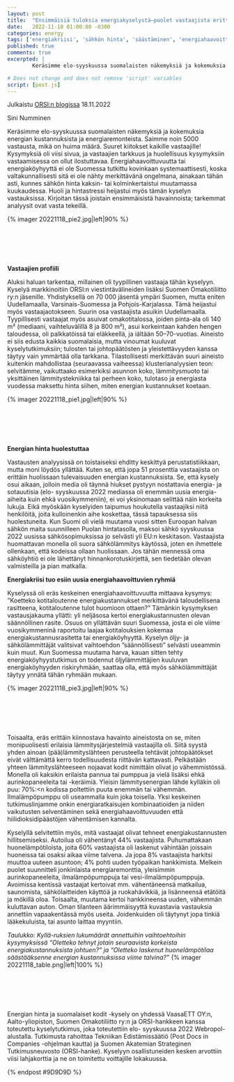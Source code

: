 ```yaml
---
layout: post
title:  "Ensimmäisiä tuloksia energiakyselystä—puolet vastaajista erittäin huolissaan tulevaisuuden energian hinnoista "
date:   2022-11-18 01:00:00 -0300
categories: energy
tags: ['energiakriisi', 'sähkön hinta', 'säästäminen', 'energiahaavoittuvuus', 'energiaköyhyys']
published: true
comments: true
excerpted: |
        Keräsimme elo-syyskuussa suomalaisten näkemyksiä ja kokemuksia energian kustannuksista ja energiaremonteista. Saimme noin 5000 vastausta, mikä on huima määrä. Suuret kiitokset kaikille vastaajille! Kysymyksiä oli viisi sivua, ja vastaajien tarkkuus ja huolellisuus kysymyksiin vastaamisessa on ollut ilostuttavaa. Energiahaavoittuvuutta tai energiaköyhyyttä ei ole Suomessa tutkittu kovinkaan systemaattisesti, koska valtakunnallisesti sitä ei ole nähty merkittävänä ongelmana, ainakaan tähän asti, kunnes sähkön hinta kaksin- tai kolminkertaistui muutamassa kuukaudessa. Huoli ja hintastressi heijastui myös tämän kyselyn vastauksissa. Kirjoitan tässä joistain ensimmäisistä havainnoista; tarkemmat analyysit ovat vasta tekeillä.

# Does not change and does not remove 'script' variables
script: [post.js]
---
```

Julkaistu [ORSI:n blogissa](https://www.ecowelfare.fi/2022/11/18/energiakysely-ensimmaiset-tulokset/) 18.11.2022

Sini Numminen

Keräsimme elo-syyskuussa suomalaisten näkemyksiä ja kokemuksia energian kustannuksista ja energiaremonteista. Saimme noin 5000 vastausta, mikä on huima määrä. Suuret kiitokset kaikille vastaajille! Kysymyksiä oli viisi sivua, ja vastaajien tarkkuus ja huolellisuus kysymyksiin vastaamisessa on ollut ilostuttavaa. Energiahaavoittuvuutta tai energiaköyhyyttä ei ole Suomessa tutkittu kovinkaan systemaattisesti, koska valtakunnallisesti sitä ei ole nähty merkittävänä ongelmana, ainakaan tähän asti, kunnes sähkön hinta kaksin- tai kolminkertaistui muutamassa kuukaudessa. Huoli ja hintastressi heijastui myös tämän kyselyn vastauksissa. Kirjoitan tässä joistain ensimmäisistä havainnoista; tarkemmat analyysit ovat vasta tekeillä.

{% imager 20221118_pie2.jpg|left|90% %}
<br>
<br>
<br>
<br>
<div style="clear:both;"></div>
<div style="clear:both;"></div>
<br>

<b>Vastaajien profiili</b>

Aluksi haluan tarkentaa, millainen oli tyypillinen vastaaja tähän kyselyyn. Kyselyä markkinoitiin ORSI:n viestintävälineiden lisäksi Suomen Omakotiliitto ry:n jäsenille. Yhdistyksellä on 70 000 jäsentä ympäri Suomen, mutta eniten Uudellamaalla, Varsinais-Suomessa ja Pohjois-Karjalassa. Tämä heijastui myös vastaajaotokseen. Suurin osa vastaajista asuikin Uudellamaalla. Tyypillisesti vastaajat myös asuivat omakotitalossa, joiden pinta-ala oli 140 m² (mediaani, vaihteluvälillä 8 ja 800 m²), asui korkeintaan kahden hengen taloudessa, oli palkkatöissä tai eläkkeellä, ja iältään 50–70-vuotias. Aineisto ei siis edusta kaikkia suomalaisia, mutta vinoumat kuuluvat kyselytutkimuksiin; tulosten tai johtopäätösten ja yleistettävyyden kanssa täytyy vain ymmärtää olla tarkkana. Tilastollisesti merkittävän suuri aineisto kuitenkin mahdollistaa (seuraavassa vaiheessa) klusterianalyysien teon: selvitämme, vaikuttaako esimerkiksi asunnon koko, lämmitysmuoto tai yksittäinen lämmitystekniikka tai perheen koko, tulotaso ja energiasta vuodessa maksettu hinta siihen, miten energian kustannukset koetaan.


{% imager 20221118_pie1.jpg|left|90% %}
<br>
<br>
<br>
<br>
<div style="clear:both;"></div>
<div style="clear:both;"></div>
<br>

<b>Energian hinta huolestuttaa</b>

Vastausten analyysissä on toistaiseksi ehditty keskittyä perustatistiikkaan, mutta moni löydös yllättää. Kuten se, että jopa 51 prosenttia vastaajista on erittäin huolissaan tulevaisuuden energian kustannuksista. Se, että kysely osui aikaan, jolloin media oli täynnä hiukset pystyyn nostattavia energia- ja sotauutisia (elo- syyskuussa 2022 mediassa oli enemmän uusia energia-aiheita kuin ehkä vuosikymmeniin), ei voi yksinomaan selittää näin korkeita lukuja. Eikä myöskään kyselyiden taipumus houkutella vastaajiksi niitä henkilöitä, joita kulloinenkin aihe koskettaa, tässä tapauksessa siis huolestuneita. Kun Suomi oli vielä muutama vuosi sitten Euroopan halvan sähkön maita suunnilleen Puolan hintatasolla, maksoi sähkö syyskuussa 2022 uusissa sähkösopimuksissa jo selvästi yli EU:n keskitason. Vastaajista huomattavan monella oli suora sähkölämmitys käytössä, joten en ihmettele ollenkaan, että kodeissa ollaan huolissaan. Jos tähän mennessä oma sähköyhtiö ei ole lähettänyt hinnankorotuskirjettä, sen tiedetään olevan valmisteilla ja pian matkalla.

<b>Energiakriisi tuo esiin uusia energiahaavoittuvien ryhmiä</b>

Kyselyssä oli eräs keskeinen energiahaavoittuvuutta mittaava kysymys: ”Koetteko kotitaloutenne energiakustannukset merkittävänä taloudellisena rasitteena, kotitaloutenne tulot huomioon ottaen?” Tämänkin kysymyksen vastausjakauma yllätti: yli neljäsosa kertoi energiakustannusten olevan säännöllinen rasite. Osuus on yllättävän suuri Suomessa, josta ei ole viime vuosikymmeninä raportoitu laajaa kotitalouksien kokemaa energiakustannusrasitetta tai energiaköyhyyttä. Kyselyn öljy- ja sähkölämmittäjät valitsivat vaihtoehdon ”säännöllisesti” selvästi useammin kuin muut. Kun Suomessa muutama harva, kauan sitten tehty energiaköyhyystutkimus on todennut öljylämmittäjien kuuluvan energiaköyhyyden riskiryhmään, saattaa olla, että myös sähkölämmittäjät täytyy ynnätä tähän ryhmään mukaan.

{% imager 20221118_pie3.jpg|left|90% %}
<br>
<br>
<br>
<br>
<div style="clear:both;"></div>
<div style="clear:both;"></div>
<br>

Toisaalta, eräs erittäin kiinnostava havainto aineistosta on se, miten monipuolisesti erilaisia lämmitysjärjestelmiä vastaajilla oli. Siitä syystä yhden ainoan (pää)lämmityslähteen perusteella tehtävät johtopäätökset eivät välttämättä kerro todellisuudesta riittävän kattavasti. Pelkästään yhteen lämmityslähteeseen nojaavat kodit nimittäin olivat jo vähemmistössä. Monella oli kaksikin erilaista pannua tai pumppua ja vielä lisäksi ehkä aurinkopaneeleita tai -keräimiä. Yleisin lämmitysenergian lähde kylläkin oli puu: 70%:<n kodissa poltettiin puuta enemmän tai vähemmän. Ilmalämpöpumppu oli useammalla kuin joka toisella. Yksi keskeinen tutkimuslinjamme onkin energiaratkaisujen kombinaatioiden ja niiden vaikutusten selventäminen sekä energiahaavoittuvuuden että hiilidioksidipäästöjen vähentämisen kannalta.

Kyselyllä selvitettiin myös, mitä vastaajat olivat tehneet energiakustannusten hillitsemiseksi.  Autoilua oli vähentänyt 44% vastaajista. Puhumattakaan huonelämpötiloista, joita 60% vastaajista oli laskenut vähintään joissain huoneissa tai osaksi aikaa viime talvena. Ja jopa 8% vastaajista harkitsi muuttoa uuteen asuntoon; 4% pohti uuden työpaikan hankkimista. Melkein puolet suunnitteli jonkinlaista energiaremonttia, yleisimmin aurinkopaneeleita, ilmalämpöpumppuja tai vesi-ilmalämpöpumppuja. Avoimissa kentissä vastaajat kertoivat mm. vähentäneensä matkailua, saunomista, sähkölaitteiden käyttöä ja ruokahävikkiä, ja lisänneensä etätöitä ja mökillä oloa. Toisaalta, muutama kertoi hankkineensa uuden, vähemmän kuluttavan auton. Oman tilanteen äärimmäisyyttä kuvastavia vastauksia annettiin vapaakentässä myös useita. Joidenkuiden oli täytynyt jopa tinkiä lääkekuluista, tai asunto laittaa myyntiin.

<i>Taulukko: Kyllä-ruksien lukumäärät annettuihin vaihtoehtoihin kysymyksissä “Oletteko tehnyt jotain seuraavista korkeista energiakustannuksista johtuen?” ja “Oletteko laskenut huonelämpötilaa säästääksenne energian kustannuksissa viime talvina?”</i>
{% imager 20221118_table.png|left|100% %}
<br>
<br>
<br>
<br>
<div style="clear:both;"></div>
<div style="clear:both;"></div>
<br>

Energian hinta ja suomalaiset kodit -kysely on yhdessä VaasaETT OY:n, Aalto-yliopiston, Suomen Omakotiliitto ry:n ja ORSI-hankkeen kanssa toteutettu kyselytutkimus, joka toteutettiin elo- syyskuussa 2022 Webropol-alustalla. Tutkimusta rahoittaa Tekniikan Edistämissäätiö (Post Docs in Companies -ohjelman kautta) ja Suomen Akatemian Strateginen Tutkimusneuvosto (ORSI-hanke). Kyselyyn osallistuneiden kesken arvottiin viisi lahjakorttia ja ne on toimitettu voittajille lokakuussa.




{% endpost #9D9D9D %}
